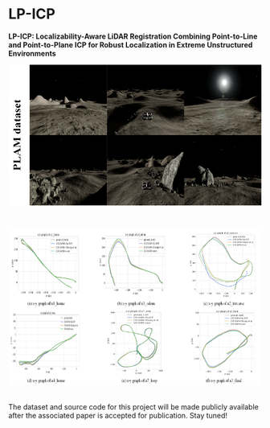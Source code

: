 # LP-ICP
**LP-ICP: Localizability-Aware LiDAR Registration Combining Point-to-Line and Point-to-Plane ICP for Robust Localization in Extreme Unstructured Environments**
<br>
<p align="center">
  <img src="figure/PLAM_dataset.png" width="557" height="280"> 
</p>
<br>
<p align="center">
  <img src="figure/trajectory.jpg" width="668" height="310">
</p>
<br>
The dataset and source code for this project will be made publicly available after the associated paper is accepted for publication. Stay tuned!
